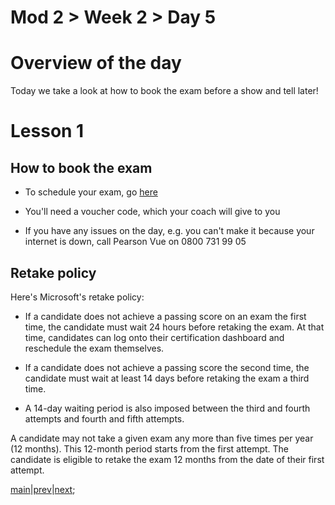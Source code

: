 # Mod 2 > Week 2 > Day 5

# Overview of the day

Today we take a look at how to book the exam before a show and tell later!

# Lesson 1

## How to book the exam

- To schedule your exam, go [here](https://examregistration.microsoft.com/?action=1&locale=en-us&examcode=98-382&examname=Introduction%20to%20Programming%20Using%20JavaScript&returnToLearningUrl=https://docs.microsoft.com/learn/certifications/exams/98-382)

- You'll need a voucher code, which your coach will give to you

- If you have any issues on the day, e.g. you can't make it because your internet is down, call Pearson Vue on 0800 731 99 05

## Retake policy

Here's Microsoft's retake policy:

- If a candidate does not achieve a passing score on an exam the first time, the candidate must wait 24 hours before retaking the exam. At that time, candidates can log onto their certification dashboard and reschedule the exam themselves.

- If a candidate does not achieve a passing score the second time, the candidate must wait at least 14 days before retaking the exam a third time.

- A 14-day waiting period is also imposed between the third and fourth attempts and fourth and fifth attempts.

A candidate may not take a given exam any more than five times per year (12 months). This 12-month period starts from the first attempt. The candidate is eligible to retake the exam 12 months from the date of their first attempt.

[main](/swe)|[prev](/swe/mod2/wk2/day4.html)|[next](/swe/mod3/wk1/day1.html);
